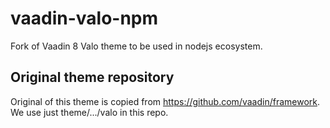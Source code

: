# vaadin-valo-npm
Fork of Vaadin 8 Valo theme to be used in nodejs ecosystem.

## Original theme repository
Original of this theme is copied from https://github.com/vaadin/framework. We use just theme/.../valo in this repo.
